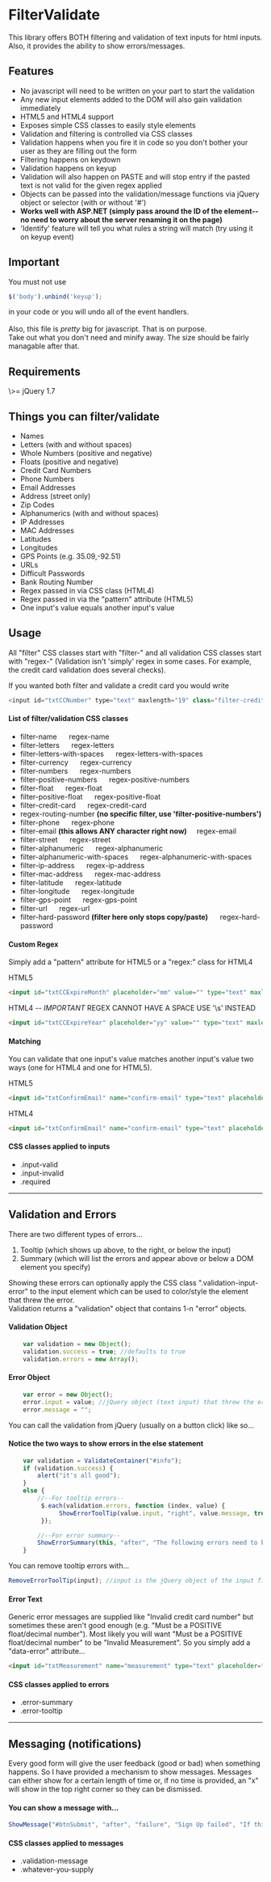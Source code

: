 FilterValidate
==============

This library offers BOTH filtering and validation of text inputs for html inputs.
<br>
Also, it provides the ability to show errors/messages.

<h2>Features</h2>
<ul>
<li>No javascript will need to be written on your part to start the validation</li>
<li>Any new input elements added to the DOM will also gain validation immediately</li>
<li>HTML5 and HTML4 support</li>
<li>Exposes simple CSS classes to easily style elements</li>
<li>Validation and filtering is controlled via CSS classes</li>
<li>Validation happens when you fire it in code so you don't bother your user as they are filling out the form</li>
<li>Filtering happens on keydown</li>
<li>Validation happens on keyup</li>
<li>Validation will also happen on PASTE and will stop entry if the pasted text is not valid for the given regex applied</li>
<li>Objects can be passed into the validation/message functions via jQuery object or selector (with or without '#')</li>
<li><b>Works well with ASP.NET (simply pass around the ID of the element--no need to worry about the server renaming it on the page)</b></li>
<li>'Identify' feature will tell you what rules a string will match (try using it on keyup event)</li>
</ul>

<h2>Important</h2>
You must not use 

```javascript
$('body').unbind('keyup');
```
in your code or you will undo all of the event handlers.
<br/><br/>
Also, this file is <i>pretty</i> big for javascript.  That is on purpose.
<br/>
Take out what you don't need and minify away.  The size should be fairly managable after that.


<h2>Requirements</h2>
\>= jQuery 1.7

<h2>Things you can filter/validate</h2>
<ul>
<li>Names</li>
<li>Letters (with and without spaces)</li>
<li>Whole Numbers (positive and negative)</li>
<li>Floats (positive and negative)</li>
<li>Credit Card Numbers</li>
<li>Phone Numbers</li>
<li>Email Addresses</li>
<li>Address (street only)</li>
<li>Zip Codes</li>
<li>Alphanumerics (with and without spaces)</li>
<li>IP Addresses</li>
<li>MAC Addresses</li>
<li>Latitudes</li>
<li>Longitudes</li>
<li>GPS Points (e.g. 35.09,-92.51)</li>
<li>URLs</li>
<li>Difficult Passwords</li>
<li>Bank Routing Number</li>
<li>Regex passed in via CSS class (HTML4)</li>
<li>Regex passed in via the "pattern" attribute (HTML5)</li>
<li>One input's value equals another input's value</li>
</ul>

<h2>Usage</h2>
All "filter" CSS classes start with "filter-" and all validation CSS classes start with "regex-" (Validation isn't 'simply' regex in some cases. For example, the credit card validation does several checks).

If you wanted both filter and validate a credit card you would write<br/>
``` javascript
<input id="txtCCNumber" type="text" maxlength="19" class="filter-credit-card regex-credit-card"/>
```

<h4>List of filter/validation CSS classes</h4>
<ul>
<li>filter-name &nbsp;&nbsp;&nbsp;&nbsp; regex-name</li>
<li>filter-letters &nbsp;&nbsp;&nbsp;&nbsp; regex-letters</li>
<li>filter-letters-with-spaces &nbsp;&nbsp;&nbsp;&nbsp; regex-letters-with-spaces</li>
<li>filter-currency &nbsp;&nbsp;&nbsp;&nbsp; regex-currency</li>
<li>filter-numbers &nbsp;&nbsp;&nbsp;&nbsp; regex-numbers</li>
<li>filter-positive-numbers &nbsp;&nbsp;&nbsp;&nbsp; regex-positive-numbers</li>
<li>filter-float &nbsp;&nbsp;&nbsp;&nbsp; regex-float</li>
<li>filter-positive-float &nbsp;&nbsp;&nbsp;&nbsp; regex-positive-float</li>
<li>filter-credit-card &nbsp;&nbsp;&nbsp;&nbsp; regex-credit-card</li>
<li>regex-routing-number <b>(no specific filter, use 'filter-positive-numbers')</b></li>
<li>filter-phone &nbsp;&nbsp;&nbsp;&nbsp; regex-phone</li>
<li>filter-email <b>(this allows ANY character right now)</b>&nbsp;&nbsp;&nbsp;&nbsp; regex-email</li>
<li>filter-street &nbsp;&nbsp;&nbsp;&nbsp; regex-street</li>
<li>filter-alphanumeric &nbsp;&nbsp;&nbsp;&nbsp; regex-alphanumeric</li>
<li>filter-alphanumeric-with-spaces &nbsp;&nbsp;&nbsp;&nbsp; regex-alphanumeric-with-spaces</li>
<li>filter-ip-address &nbsp;&nbsp;&nbsp;&nbsp; regex-ip-address</li>
<li>filter-mac-address &nbsp;&nbsp;&nbsp;&nbsp; regex-mac-address</li>
<li>filter-latitude &nbsp;&nbsp;&nbsp;&nbsp; regex-latitude</li>
<li>filter-longitude &nbsp;&nbsp;&nbsp;&nbsp; regex-longitude</li>
<li>filter-gps-point &nbsp;&nbsp;&nbsp;&nbsp; regex-gps-point</li>
<li>filter-url &nbsp;&nbsp;&nbsp;&nbsp; regex-url</li>
<li>filter-hard-password <b>(filter here only stops copy/paste)</b> &nbsp;&nbsp;&nbsp;&nbsp; regex-hard-password</li>
</ul>

<h4>Custom Regex</h4>
Simply add a "pattern" attribute for HTML5 or a "regex:" class for HTML4

HTML5
```html
<input id="txtCCExpireMonth" placeholder="mm" value="" type="text" maxlength="2" class="filter-numbers" pattern="^\d{2}$" data-error="Invalid month"/>
```

HTML4 -- *IMPORTANT* REGEX CANNOT HAVE A SPACE USE '\s' INSTEAD
```html
<input id="txtCCExpireYear" placeholder="yy" value="" type="text" maxlength="2" class="filter-numbers regex:^\d{2}$" data-error="Invalid year"/> 
```

<h4>Matching</h4>
You can validate that one input's value matches another input's value two ways (one for HTML4 and one for HTML5).

HTML5
```html
<input id="txtConfirmEmail" name="confirm-email" type="text" placeholder="" class="filter-email required" data-matches="txtEmail"/>
```

HTML4
```html
<input id="txtConfirmEmail" name="confirm-email" type="text" placeholder="" class="filter-email required matches:txtEmail"/>
```


<h4>CSS classes applied to inputs</h4>
<ul>
<li>.input-valid</li>
<li>.input-invalid</li>
<li>.required</li>
</ul>

<hr/>

<h2>Validation and Errors</h2>
There are two different types of errors...
<ol>
<li>Tooltip (which shows up above, to the right, or below the input)</li>
<li>Summary (which will list the errors and appear above or below a DOM element you specify)</li>
</ol>

Showing these errors can optionally apply the CSS class ".validation-input-error" to the input element which can be used to color/style the element that threw the error.
<br>
Validation returns a "validation" object that contains 1-n "error" objects.
<br>

<h4>Validation Object</h4>

```javascript
    var validation = new Object();
    validation.success = true; //defaults to true
    validation.errors = new Array();
```

<h4>Error Object</h4>

```javascript
    var error = new Object();
    error.input = value; //jQuery object (text input) that threw the error
    error.message = "";
```

You can call the validation from jQuery (usually on a button click) like so...<br/>

<h4>Notice the two ways to show errors in the else statement</h4>

```javascript
    var validation = ValidateContainer("#info");
    if (validation.success) {
        alert("it's all good");
    }
    else {
        //--For tooltip errors--
         $.each(validation.errors, function (index, value) {
              ShowErrorToolTip(value.input, "right", value.message, true);
         });

        //--For error summary--
        ShowErrorSummary(this, "after", "The following errors need to be corrected.", validation.errors, true);
    }
```

You can remove tooltip errors with...
```javascript
RemoveErrorToolTip(input); //input is the jQuery object of the input field the error is attached to                       
```

<h4>Error Text</h4>
Generic error messages are supplied like "Invalid credit card number" but sometimes these aren't good enough
(e.g. "Must be a POSITIVE float/decimal number").  Most likely you will want "Must be a POSITIVE float/decimal number"
to be "Invalid Measurement".  So you simply add a "data-error" attribute...

```html
<input id="txtMeasurement" name="measurement" type="text" placeholder="" class="regex-positive-float  required" data-error="Invalid Measurement"/>
```

<h4>CSS classes applied to errors</h4>
<ul>
<li>.error-summary</li>
<li>.error-tooltip</li>
</ul>

<hr/>

<h2>Messaging (notifications)</h2>
Every good form will give the user feedback (good or bad) when something happens.
So I have provided a mechanism to show messages.
Messages can either show for a certain length of time or, if no time is provided, an "x" will show in the top right corner so they can be dismissed.

<h4>You can show a message with...</h4>

```javascript
ShowMessage("#btnSubmit", "after", "failure", "Sign Up failed", "If this continues, please submit a bug.", null);
```

<h4>CSS classes applied to messages</h4>
<ul>
<li>.validation-message</li>
<li>.whatever-you-supply</li>
</ul>


